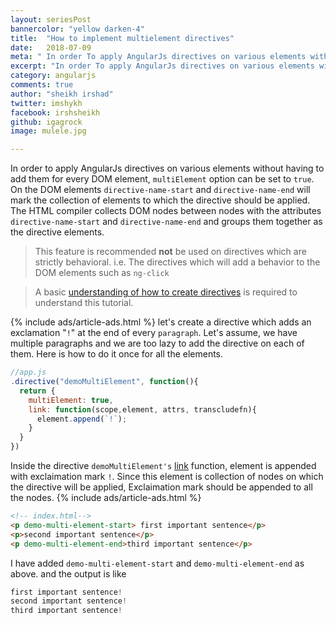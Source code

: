 ```yaml
---
layout: seriesPost
bannercolor: "yellow darken-4"
title:  "How to implement multielement directives"
date:   2018-07-09
meta: " In order To apply AngularJs directives on various elements without having to add them for every DOM element multielement option can be set to true."
excerpt: "In order To apply AngularJs directives on various elements without having to add them for every DOM element multielement option can be set to true."
category: angularjs
comments: true
author: "sheikh irshad"
twitter: imshykh  
facebook: irshsheikh
github: igagrock
image: mulele.jpg

---
```


In order to apply AngularJs directives on various elements without having to add them for every DOM element, `multiElement` option can be set to `true`. On the DOM elements `directive-name-start` and `directive-name-end` will mark the collection of elements to which the directive should be applied. The HTML compiler collects DOM nodes between nodes with the attributes `directive-name-start` and `directive-name-end` and groups them together as the directive elements.
> This feature is recommended **not** be used on directives which are strictly behavioral. i.e. The directives which will add a behavior to the DOM elements such as `ng-click`

> A basic [understanding of how to create directives](/posts/javascript/angularjs/Understanding-AngularJS-Directives) is required to understand this tutorial.

{% include ads/article-ads.html %}
let's create a directive which adds an exclamation "`!`" at the end of every `paragraph`. Let's assume, we have multiple paragraphs and we are too lazy to add the directive on each of them. Here is how to do it once for all the elements.

```js
//app.js
.directive("demoMultiElement", function(){
  return {
    multiElement: true,
    link: function(scope,element, attrs, transcludefn){
      element.append(`!`);
    }
  }
})
```
Inside the directive `demoMultiElement's` [link](/posts/javascript/angularjs/AngularJs-Directive-compile-link-functions) function, element is appended with exclaimation mark `!`. Since this element is collection of nodes on which the directive will be applied, Exclaimation mark should be appended to all the nodes.
{% include ads/article-ads.html %}

```html
<!-- index.html-->
<p demo-multi-element-start> first important sentence</p>
<p>second important sentence</p>
<p demo-multi-element-end>third important sentence</p>

```
I have added `demo-multi-element-start` and `demo-multi-element-end` as above. and the output is like

```js
first important sentence!
second important sentence!
third important sentence!
```
